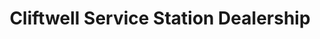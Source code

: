 ---
title: "Cliftwell Service Station Dealership"
url: /amble/cliftwell-service-station-dealership/
shop: Autohaus
---